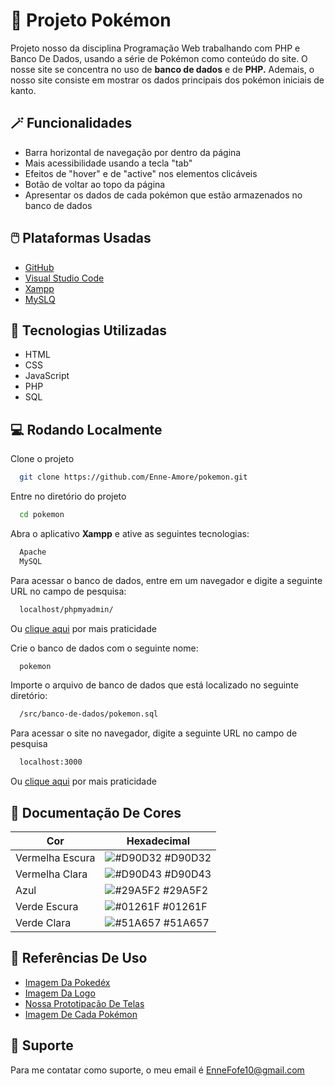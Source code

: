 
# 🔴 Projeto Pokémon

 Projeto nosso da disciplina Programação Web trabalhando com PHP e Banco De Dados, usando a série de Pokémon como conteúdo do site. O nosse site se concentra no uso de **banco de dados** e de **PHP.** Ademais, o nosso site consiste em mostrar os dados principais dos pokémon iniciais de kanto.


## 🪄 Funcionalidades

 - Barra horizontal de navegação por dentro da página
 - Mais acessibilidade usando a tecla "tab"
 - Efeitos de "hover" e de "active" nos elementos clicáveis
 - Botão de voltar ao topo da página
 - Apresentar os dados de cada pokémon que estão armazenados no banco de dados


## 🖱️ Plataformas Usadas

 - [GitHub](https://github.com/)
 - [Visual Studio Code](https://code.visualstudio.com/)
 - [Xampp](https://www.apachefriends.org/pt_br/index.html)
 - [MySLQ](https://www.mysql.com/)


## 🚀 Tecnologias Utilizadas

 - HTML
 - CSS
 - JavaScript
 - PHP
 - SQL


## 💻 Rodando Localmente

Clone o projeto

```bash
  git clone https://github.com/Enne-Amore/pokemon.git
```

Entre no diretório do projeto

```bash
  cd pokemon
```

Abra o aplicativo **Xampp** e ative as seguintes tecnologias:

```bash
  Apache
  MySQL
```

Para acessar o banco de dados, entre em um navegador e digite a seguinte URL no campo de pesquisa:

```bash
  localhost/phpmyadmin/
```
Ou [clique aqui](http://localhost/phpmyadmin/) por mais praticidade

Crie o banco de dados com o seguinte nome:

```bash
  pokemon
```

Importe o arquivo de banco de dados que está localizado no seguinte diretório:

```bash
  /src/banco-de-dados/pokemon.sql
```

Para acessar o site no navegador, digite a seguinte URL no campo de pesquisa

```bash
  localhost:3000
```
Ou [clique aqui](http://localhost:3000) por mais praticidade


## 🌈 Documentação De Cores

| Cor                  | Hexadecimal                                                      |
| -------------------- | ---------------------------------------------------------------- |
| Vermelha Escura      | ![#D90D32](https://via.placeholder.com/10/D90D32?text=+) #D90D32 |
| Vermelha Clara       | ![#D90D43](https://via.placeholder.com/10/D90D43?text=+) #D90D43 |
| Azul                 | ![#29A5F2](https://via.placeholder.com/10/29A5F2?text=+) #29A5F2 |
| Verde Escura         | ![#01261F](https://via.placeholder.com/10/01261F?text=+) #01261F |
| Verde Clara          | ![#51A657](https://via.placeholder.com/10/51A657?text=+) #51A657 |


## 🌟 Referências De Uso

 - [Imagem Da Pokedéx](https://pokemon.fandom.com/pt-br/wiki/Pok%C3%A9dex)
 - [Imagem Da Logo](https://pluspng.com/png-36599.html)
 - [Nossa Prototipação De Telas](https://www.figma.com/file/QPF2T60f5qUnD8yYlQn3LM/Pok%C3%A9mon?type=design&node-id=0%3A1&mode=design&t=ykjuK32x2pNWsca2-1)
 - [Imagem De Cada Pokémon](https://www.serebii.net/pokemon/nationalpokedex.shtml)


## 🔧 Suporte

Para me contatar como suporte, o meu email é EnneFofe10@gmail.com 

